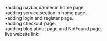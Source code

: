 •adding navbar,banner in home page. <br/>
•adding service section in home page. <br/>
•adding login and register page.<br/>
•adding checkout page. <br/>
•adding blog,about page and NotFound page. <br/>
 live website link:
